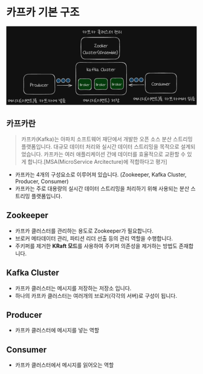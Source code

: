 # 카프카 기본 구조

![alt text](./images/9_1_1.png)

## 카프카란

> 카프카(Kafka)는 아파치 소프트웨어 재단에서 개발한 오픈 소스 분산 스트리밍 플랫폼입니다. 대규모 데이터 처리와 실시간 데이터 스트리밍을 목적으로 설계되었습니다. 카프카는 여러 애플리케이션 간에 데이터를 효율적으로 교환할 수 있게 합니다.[MSA(MicroService Arcitecture)에 적합하다고 평가]

- 카프카는 4개의 구성요소로 이루어져 있습니다. (Zookeeper, Kafka Cluster, Producer, Consumer)
- 카프카는 주로 대용량의 실시간 데이터 스트리밍을 처리하기 위해 사용되는 분산 스트리밍 플랫폼입니다.

## Zookeeper

- 카프카 클러스터를 관리하는 용도로 Zookeeper가 필요합니다.
- 브로커 메타데이터 관리, 파티션 리더 선출 등의 관리 역할을 수행합니다.
- 주키퍼를 제거한 **KRaft 모드**를 사용하여 주키퍼 의존성을 제거하는 방법도 존재합니다.

## Kafka Cluster

- 카프카 클러스터는 메시지를 저장하는 저장소 입니다.
- 하나의 카프카 클러스터는 여러개의 브로커(각각의 서버)로 구성이 됩니다.

## Producer

- 카프카 클러스터에 메시지를 넣는 역할

## Consumer

- 카프카 클러스터에서 메시지를 읽어오는 역할

<script src="https://utteranc.es/client.js"
        repo="Pseudo-Lab/data-engineering-for-everybody"
        issue-term="pathname"
        label="comments"
        theme="preferred-color-scheme"
        crossorigin="anonymous"
        async>
</script>